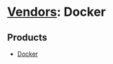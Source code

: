 # [Vendors](README.md): Docker

## Products

- [Docker](../products/2f305793-ce37-44cb-84bc-1b89b4367d3c.md)
